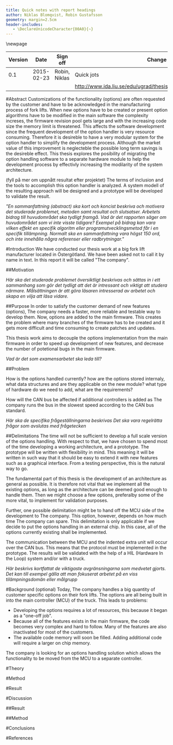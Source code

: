 ```yaml
---
title: Quick notes with report headings
author: Niklas Blomqvist, Robin Gustafsson
geometry: margin=2.5cm
header-includes:
   - \DeclareUnicodeCharacter{00A0}{~}
---
```



\newpage


| Version | Date       | Sign off      | Change note                           |
|---------|------------|---------------|---------------------------------------|
| 0.1     | 2015-02-23 | Robin, Niklas | Quick jots                            |
|         |            |               | http://www.ida.liu.se/edu/ugrad/thesis/instructions/Exjobb_anvisning.pdf |


#Abstract
Customizations of the functionality (options) are often requested by the 
customer and have to be acknowledged in the manufacturing process of fork lifts.
When new options have to be created or present option algorithms have to be modified in 
the main software the complexity increses, the firmware revision pool gets
large and with the increasing code size the memory limit is threatened.
This affects the software development since the frequent development of the 
option handler is very resource consuming. Therefore it is desireble to have a 
very modular system for the option handler to simplify the development process. 
Although the market value of this improvement is neglecteble the possible long
term savings is the desireble effect. This thesis explores the posibility of 
migrating the option handling software to a separate hardware module to help the 
development process by effectivly increasing the modilarity of the system 
architecture.

(fyll på mer om uppnått resultat efter projektet)
The terms of inclusion and the tools to accomplish this 
option handler is analyzed. A system modell of the resulting approach will be 
designed and a prototype will be developed to validate the result.

_"En sammanfattning (abstract) ska kort och koncist beskriva och motivera det studerade_
_problemet, metoden samt resultat och slutsatser. Arbetets bidrag till_ 
_huvudområdet ska tydligt framgå. Vad är det rapporten säger om huvudområdet_ 
_som vi inte visste tidigare? Exempel på bidrag kan vara vilken effekt en_
_specifik algoritm eller programutvecklingsmetod får i en specifik tillämpning._
_Normalt ska en sammanfattning vara högst 150 ord, och inte innehålla några_ 
_referenser eller radbrytningar."_


#Introduction
We have conducted our thesis work at a big fork lift manufacturer located in
Östergötland. We have been asked not to call it by name in text. In this report
it will be called "The company".

##Motivation


_Här ska det studerade problemet översiktligt beskrivas och sättas in i ett_
_sammanhang som gör det tydligt att det är intressant och viktigt att studera närmare._
_Målsättningen är att göra läsaren intresserad av arbetet och skapa en vilja att läsa vidare._

##Purpose
In order to satisfy the customer demand of new features (options), The company 
needs a faster, more reliable and testable way to develop them. Now, options are 
added to the main firmware. This creates the problem where many branches of the 
firmware has to be created and it gets more difficult and time consuming to 
create patches and updates.

This thesis work aims to decouple the options implementation from the main
firmware in order to speed up development of new features, and decrease the 
number of potetional bugs in the main firmware.

_Vad är det som examensarbetet ska leda till?_

##Problem

How is the options handled currently?
how are the options stored internaly, what data structures and are they applicable on the new module?
what type of hardware do we need to add, what are the requirements?


How will the CAN bus be affected if additional controllers is added as The 
company runs the bus in the slowest speed according to the CAN bus standard.

_Här ska de specifika frågeställningarna beskrivas_
_Det ska vara regelrätta frågor som avslutas med frågetecken_

##Delimitations
The time will not be sufficient to develop a full scale version of the options
handling. With respect to that, we have chosen to spend most of the time 
developing a working architecture, and a prototype. The prototype will be
written with flexibility in mind. This meaning it will be written in such way
that it should be easy to extend it with new features such as a graphical 
interface. From a testing perspective, this is the natural way to go.

The fundamental part of this thesis is the development of an architecture 
as general as possible. It is therefore not vital that we implement all the 
existing options, as long as the architecture can be deemed good enough to 
handle them. Then we might choose a few options, preferalby some of the more 
vital, to implement for validation purposes.

Further, one possible delimitation might be to hand off the MCU side of the
development to The company. This option, however, depends on how much time 
The company can spare.
This delimitation is only applicable if we decide to put the options handling in
an external chip. In this case, all of the options currently existing shall be
implemented.

The communication between the MCU and the indented extra unit will occur over
the CAN bus. This means that the protocol must be implemented in the prototype.
The results will be validated with the help of a HIL (Hardware In the Loop) 
system and/or with a truck.


_Här beskrivs kortfattat de viktigaste avgränsningarna som medvetet gjorts._
_Det kan till exempel gälla att man fokuserat arbetet på en viss tilämpningsdomän_
_eller målgrupp_


#Background (optional)
Today, The company handles a big quantity of customer specific options
on their fork lifts. The options are all being built in into the main controller
(MCU) of the truck. This leads to problems:

 * Developing the options requires a lot of resources, this because it began as 
   a "one-off job".
 * Because all of the features exists in the main firmware, the code becomes
   very complex and hard to follow. Many of the features are also inactivated 
   for most of the customers.
 * The available code memory will soon be filled. Adding additional code will 
   require a larger on chip memory.

The company is looking for an options handling solution which allows the 
functionality to be moved from the MCU to a separate controller.

#Theory


#Method


#Result


#Discussion

##Result


##Method


#Conclusions


#References


